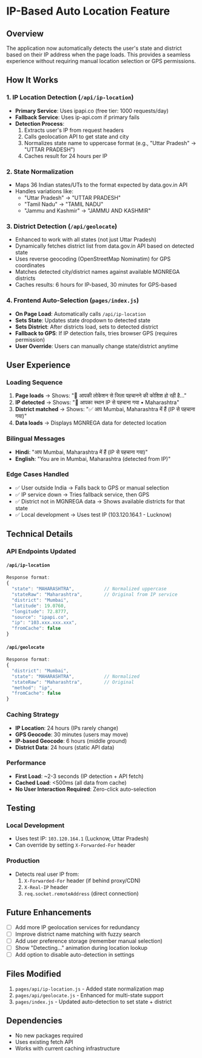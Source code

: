 # IP-Based Auto Location Feature

## Overview
The application now automatically detects the user's state and district based on their IP address when the page loads. This provides a seamless experience without requiring manual location selection or GPS permissions.

## How It Works

### 1. IP Location Detection (`/api/ip-location`)
- **Primary Service**: Uses ipapi.co (free tier: 1000 requests/day)
- **Fallback Service**: Uses ip-api.com if primary fails
- **Detection Process**:
  1. Extracts user's IP from request headers
  2. Calls geolocation API to get state and city
  3. Normalizes state name to uppercase format (e.g., "Uttar Pradesh" → "UTTAR PRADESH")
  4. Caches result for 24 hours per IP

### 2. State Normalization
- Maps 36 Indian states/UTs to the format expected by data.gov.in API
- Handles variations like:
  - "Uttar Pradesh" → "UTTAR PRADESH"
  - "Tamil Nadu" → "TAMIL NADU"
  - "Jammu and Kashmir" → "JAMMU AND KASHMIR"

### 3. District Detection (`/api/geolocate`)
- Enhanced to work with all states (not just Uttar Pradesh)
- Dynamically fetches district list from data.gov.in API based on detected state
- Uses reverse geocoding (OpenStreetMap Nominatim) for GPS coordinates
- Matches detected city/district names against available MGNREGA districts
- Caches results: 6 hours for IP-based, 30 minutes for GPS-based

### 4. Frontend Auto-Selection (`pages/index.js`)
- **On Page Load**: Automatically calls `/api/ip-location`
- **Sets State**: Updates state dropdown to detected state
- **Sets District**: After districts load, sets to detected district
- **Fallback to GPS**: If IP detection fails, tries browser GPS (requires permission)
- **User Override**: Users can manually change state/district anytime

## User Experience

### Loading Sequence
1. **Page loads** → Shows: "📍 आपकी लोकेशन से जिला पहचानने की कोशिश हो रही है…"
2. **IP detected** → Shows: "📍 आपका स्थान IP से पहचाना गया • Maharashtra"
3. **District matched** → Shows: "✅ आप Mumbai, Maharashtra में हैं (IP से पहचाना गया)"
4. **Data loads** → Displays MGNREGA data for detected location

### Bilingual Messages
- **Hindi**: "आप Mumbai, Maharashtra में हैं (IP से पहचाना गया)"
- **English**: "You are in Mumbai, Maharashtra (detected from IP)"

### Edge Cases Handled
- ✅ User outside India → Falls back to GPS or manual selection
- ✅ IP service down → Tries fallback service, then GPS
- ✅ District not in MGNREGA data → Shows available districts for that state
- ✅ Local development → Uses test IP (103.120.164.1 - Lucknow)

## Technical Details

### API Endpoints Updated

#### `/api/ip-location`
```javascript
Response format:
{
  "state": "MAHARASHTRA",           // Normalized uppercase
  "stateRaw": "Maharashtra",        // Original from IP service
  "district": "Mumbai",
  "latitude": 19.0760,
  "longitude": 72.8777,
  "source": "ipapi.co",
  "ip": "103.xxx.xxx.xxx",
  "fromCache": false
}
```

#### `/api/geolocate`
```javascript
Response format:
{
  "district": "Mumbai",
  "state": "MAHARASHTRA",           // Normalized
  "stateRaw": "Maharashtra",        // Original
  "method": "ip",
  "fromCache": false
}
```

### Caching Strategy
- **IP Location**: 24 hours (IPs rarely change)
- **GPS Geocode**: 30 minutes (users may move)
- **IP-based Geocode**: 6 hours (middle ground)
- **District Data**: 24 hours (static API data)

### Performance
- **First Load**: ~2-3 seconds (IP detection + API fetch)
- **Cached Load**: <500ms (all data from cache)
- **No User Interaction Required**: Zero-click auto-selection

## Testing

### Local Development
- Uses test IP: `103.120.164.1` (Lucknow, Uttar Pradesh)
- Can override by setting `X-Forwarded-For` header

### Production
- Detects real user IP from:
  1. `X-Forwarded-For` header (if behind proxy/CDN)
  2. `X-Real-IP` header
  3. `req.socket.remoteAddress` (direct connection)

## Future Enhancements
- [ ] Add more IP geolocation services for redundancy
- [ ] Improve district name matching with fuzzy search
- [ ] Add user preference storage (remember manual selection)
- [ ] Show "Detecting..." animation during location lookup
- [ ] Add option to disable auto-detection in settings

## Files Modified
1. `pages/api/ip-location.js` - Added state normalization map
2. `pages/api/geolocate.js` - Enhanced for multi-state support
3. `pages/index.js` - Updated auto-detection to set state + district

## Dependencies
- No new packages required
- Uses existing fetch API
- Works with current caching infrastructure
